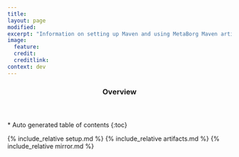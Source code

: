 ```yaml
---
title:
layout: page
modified:
excerpt: "Information on setting up Maven and using MetaBorg Maven artifacts"
image:
  feature:
  credit:
  creditlink:
context: dev
---
```


<section id="table-of-contents" class="toc">
  <header> <h3>Overview</h3> </header>
  <div id="drawer" markdown="1">
  *  Auto generated table of contents
  {:toc}
  </div>
</section><!-- /#table-of-contents -->

{% include_relative setup.md %}
{% include_relative artifacts.md %}
{% include_relative mirror.md %}
